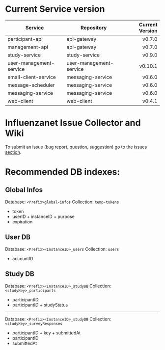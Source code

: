 # Current Service version

| Service        | Repository           | Current Version  |
| -------------- | -------------------- | ----------------:|
| participant-api      | api-gateway | v0.7.0 |
| management-api      | api-gateway | v0.7.0 |
| study-service      | study-service | v0.9.0 |
| user-management-service      | user-management-service | v0.10.1 |
| email-client-service      | messaging-service | v0.6.0 |
| message-scheduler      | messaging-service | v0.6.0 |
| messaging-service      | messaging-service | v0.6.0 |
| web-client      | web-client | v0.4.1 |


# Influenzanet Issue Collector and Wiki

To submit an issue (bug report, question, suggestion) go to the [issues section](https://github.com/influenzanet/influenzanet/issues).

# Recommended DB indexes:

## Global Infos
Database: 
```<Prefix>global-infos```
Collection: 
```temp-tokens```

- token
- userID + instanceID + purpose
- expiration

## User DB
Database: 
```<Prefix><InstanceID>_users```
Collection: 
```users```

- accountID

## Study DB
Database: 
```<Prefix><InstanceID>_studyDB```
Collection: 
```<studyKey>_participants```

- participantID
- participantID + studyStatus

---

Database: 
```<Prefix><InstanceID>_studyDB```
Collection: 
```<studyKey>_surveyResponses```

- participantID + key + submittedAt
- participantID
- submittedAt
